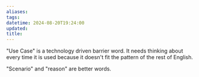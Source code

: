 ```yaml
---
aliases: 
tags: 
datetime: 2024-08-20T19:24:00
updated: 
title: 
---
```

"Use Case" is a technology driven barrier word. It needs thinking about every time it is used because it doesn't fit the pattern of the rest of English.

"Scenario" and "reason" are better words.